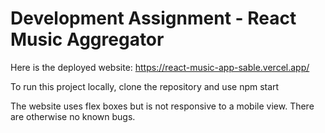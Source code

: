 # Development Assignment - React Music Aggregator

Here is the deployed website: https://react-music-app-sable.vercel.app/

To run this project locally, clone the repository and use npm start

The website uses flex boxes but is not responsive to a mobile view. There are otherwise no known bugs.
